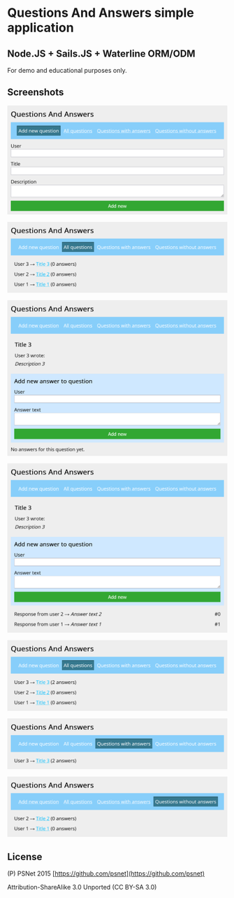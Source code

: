 Questions And Answers simple application
===

Node.JS + Sails.JS + Waterline ORM/ODM
---

For demo and educational purposes only.

Screenshots
---

![screenshots](./screenshots/1.png)

![screenshots](./screenshots/2.png)

![screenshots](./screenshots/3.png)

![screenshots](./screenshots/4.png)

![screenshots](./screenshots/5.png)

![screenshots](./screenshots/6.png)

![screenshots](./screenshots/7.png)


License
---

(P) PSNet 2015
[https://github.com/psnet](https://github.com/psnet)

Attribution-ShareAlike 3.0 Unported (CC BY-SA 3.0)
